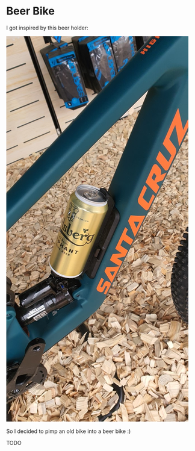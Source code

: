 # Beer Bike

I got inspired by this beer holder:

![_beer-bike.jpg](_beer-bike.jpg)

So I decided to pimp an old bike into a beer bike :)

TODO

